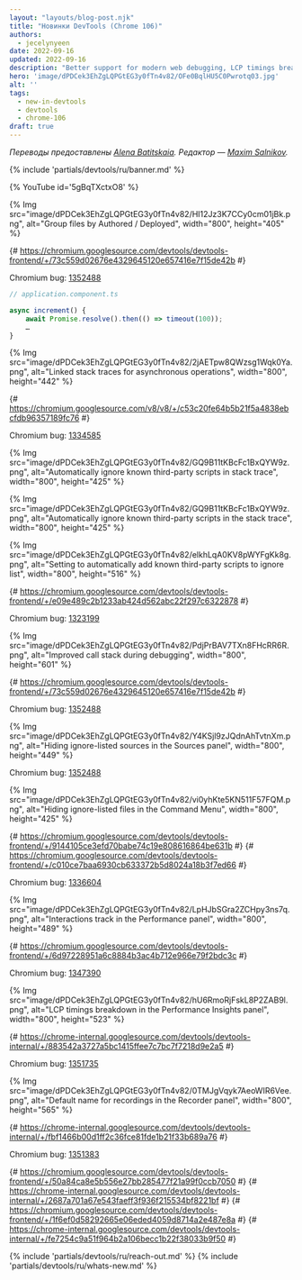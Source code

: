 ```yaml
---
layout: "layouts/blog-post.njk"
title: "Новинки DevTools (Chrome 106)"
authors:
  - jecelynyeen
date: 2022-09-16
updated: 2022-09-16
description: "Better support for modern web debugging, LCP timings breakdown in the Performance Insights, and more."
hero: 'image/dPDCek3EhZgLQPGtEG3y0fTn4v82/OFe0BqlHU5C0Pwrotq03.jpg'
alt: ''
tags:
  - new-in-devtools
  - devtools
  - chrome-106
draft: true
---
```


*Переводы предоставлены [Alena Batitskaia](https://twitter.com/ABatickaya). Редактор — [Maxim Salnikov](https://twitter.com/webmaxru).*

{% include 'partials/devtools/ru/banner.md' %}

{% YouTube id='5gBqTXctxO8' %}

<!-- ## Group files by Authored / Deployed in the Sources panel {: #authored } -->

<!-- The **Group files by Authored / Deployed** is now shown under the 3-dot menu. Previously, it showed directly on the navigation pane. -->

<!-- Open this [demo](https://ng-devtools.netlify.app/). Enable the **Group files by Authored / Deployed** setting to view your original source code (Authored) first and navigate to them quicker. -->

{% Img src="image/dPDCek3EhZgLQPGtEG3y0fTn4v82/HI12Jz3K7CCy0cm01jBk.png", alt="Group files by Authored / Deployed", width="800", height="405" %}

{# https://chromium.googlesource.com/devtools/devtools-frontend/+/73c559d02676e4329645120e657416e7f15de42b #}

Chromium bug: [1352488](https://crbug.com/1352488)


<!-- ## Improved stack traces {: #stack-traces } -->

<!-- ### Linked stack traces for asynchronous operations  {: #async } -->

<!-- When some operations are scheduled to happen asynchronously, the stack traces in DevTools now tell the “full story” of the operation. Previously, it tells only part of the story. -->

<!-- For example, open this [demo](https://ng-devtools.netlify.app/) and click on the increment button. Expand the error message in **Console**. In our source code, the operation includes an async `timeout` operation. -->

```js
// application.component.ts

async increment() {
    await Promise.resolve().then(() => timeout(100));
    …
}
```

<!-- Previously, the stack trace only showed the timeout operation. It did not show the “root cause” of the operation.  -->

<!-- With the latest changes, DevTools now shows the operation originates from the `onClick` event in the button component, then the `increment` function, followed by the timeout operation. -->

{% Img src="image/dPDCek3EhZgLQPGtEG3y0fTn4v82/2jAETpw8QWzsg1Wqk0Ya.png", alt="Linked stack traces for asynchronous operations", width="800", height="442" %}

<!-- Behind the scenes, DevTools introduced a new “Async Stack Tagging” feature. You can tell the whole story of the operation by linking both parts of the async code together with the new `console.createTask()` method. See [Modern debugging in DevTools](/blog/devtools-modern-web-debugging/#linked-stack-traces) to learn more.  -->

<!-- Does it sound complicated? Not at all. Most of the time, the framework you are using handles the scheduling and async execution. In that case, it is up to the framework to implement the API, you don’t need to worry about it. (e.g. Angular implemented these [changes](https://chromium-review.googlesource.com/c/v8/v8/+/3776678)) -->

{# https://chromium.googlesource.com/v8/v8/+/c53c20fe64b5b21f5a4838ebcfdb96357189fc76 #}

Chromium bug: [1334585](https://crbug.com1334585)


<!-- ### Automatically ignore known third-party scripts {: #auto-ignore } -->

<!-- Identify issues in your code quicker during debugging because DevTools now automatically adds known third-party scripts to the ignore list. -->

<!-- Open this [demo](https://ng-devtools.netlify.app/) and click on the increment button. Expand the error message in **Console**. The stack trace shows only your code (e.g. `app.component.ts` `button.component.ts`). Click **Show more frames** to view the full stack trace. -->

{% Img src="image/dPDCek3EhZgLQPGtEG3y0fTn4v82/GQ9B11tKBcFc1BxQYW9z.png", alt="Automatically ignore known third-party scripts in stack trace", width="800", height="425" %}

<!-- Previously, the stack trace included third-party scripts like `zone.js` and `core.mjs`. These are not your source code, they are generated by bundlers (e.g. webpack) or frameworks (e.g. Angular). It took a longer time to identify the root cause of an error.  -->

{% Img src="image/dPDCek3EhZgLQPGtEG3y0fTn4v82/GQ9B11tKBcFc1BxQYW9z.png", alt="Automatically ignore known third-party scripts in the stack trace", width="800", height="425" %}

<!-- Behind the scenes, DevTools ignores third-party scripts based on the new `x_google_ignoreList` property in sourcemaps. Frameworks and bundlers need to supply this information. See [Case Study: Better Angular Debugging with DevTools](/blog/devtools-better-angular-debugging/#x_google_ignorelist-in-angular).  -->

<!-- Optionally, if you prefer to always view full stack traces, you can disable the setting via **Settings** > **Ignore list** > **Automatically add known third-party scripts to ignore list**. -->

{% Img src="image/dPDCek3EhZgLQPGtEG3y0fTn4v82/elkhLqA0KV8pWYFgKk8g.png", alt="Setting to automatically add known third-party scripts to ignore list", width="800", height="516" %}

{# https://chromium.googlesource.com/devtools/devtools-frontend/+/e09e489c2b1233ab424d562abc22f297c6322878 #}

Chromium bug: [1323199](https://crbug.com/1323199)


<!-- ## Improved call stack during debugging  {: #call-stack } -->

<!-- With the **Automatically add known third-party scripts to ignore list** setting, the call stack now shows only frames that are relevant to your code. -->

<!-- Open this [demo](https://ng-devtools.netlify.app/) and set a breakpoint at the `increment()` function in `app.component.ts`. Click the increment button on the page to trigger the breakpoint. The call stack shows only frames from your code (e.g.  `app.component.ts` and `button.component.ts`).  -->

<!-- To view all frames, enable **Show ignore-listed frames**. Previously, DevTools displayed all frames by default.  -->

{% Img src="image/dPDCek3EhZgLQPGtEG3y0fTn4v82/PdjPrBAV7TXn8FHcRR6R.png", alt="Improved call stack during debugging", width="800", height="601" %}

{# https://chromium.googlesource.com/devtools/devtools-frontend/+/73c559d02676e4329645120e657416e7f15de42b #}

Chromium bug: [1352488](https://crbug.com/1352488)


<!-- ## Hiding ignore-listed sources in the Sources panel {: #ignore-nav } -->

<!-- Enable **hide ignore-listed sources** to hide irrelevant files in the **Navigation** pane. This way, you can focus only on your code. -->

<!-- Open this [demo](https://ng-devtools.netlify.app/). In the **Sources** panel. The `node_modules` and `webpack` are the third-party scripts. Click on the 3-dot menu and select **hide ignore-listed sources** to hide them from the pane. -->

{% Img src="image/dPDCek3EhZgLQPGtEG3y0fTn4v82/Y4KSjl9zJQdnAhTvtnXm.png", alt="Hiding ignore-listed sources in the Sources panel", width="800", height="449" %}

Chromium bug: [1352488](https://crbug.com/1352488)


<!-- ## Hiding ignore-listed files in the Command Menu {: #ignore-search } -->

<!-- With the **hide ignore-listed sources** setting, you can find your file quicker with the [Command Menu](/docs/devtools/command-menu/). Previously, searching files in the **Command Menu** returns third-party files that might not be relevant to you. -->

<!-- For example, enable the **hide ignore-listed sources** setting and click on the 3-dot menu. Select **Open file**. Type “ton” to search for button components. Previously, the results include files from `node_modules`, one of the `node_modules` files even shown up as the first result.  -->

{% Img src="image/dPDCek3EhZgLQPGtEG3y0fTn4v82/vi0yhKte5KN511F57FQM.png", alt="Hiding ignore-listed files in the Command Menu", width="800", height="425" %}

{# https://chromium.googlesource.com/devtools/devtools-frontend/+/9144105ce3efd70babe74c19e808616864be631b #}
{# https://chromium.googlesource.com/devtools/devtools-frontend/+/c010ce7baa6930cb633372b5d8024a18b3f7ed66 #}

Chromium bug: [1336604](https://crbug.com/1336604)


<!-- ## New Interactions track in the Performance panel  {: #performance } -->

<!-- Use the new **Interactions** track in the **Performance** panel to visualize interactions and track down potential responsiveness issues.  -->

<!-- For example, [start a performance recording](/docs/devtools/evaluate-performance/#record ) on this [demo page](https://coffee-cart.netlify.app/?ad=1). Click on a coffee and stop recording. Two interactions show in the **Interactions** track. Both interactions have the same IDs, indicating the interactions are triggered from the same user interaction. -->

{% Img src="image/dPDCek3EhZgLQPGtEG3y0fTn4v82/LpHJbSGra2ZCHpy3ns7q.png", alt="Interactions track in the Performance panel", width="800", height="489" %}

{# https://chromium.googlesource.com/devtools/devtools-frontend/+/6d97228951a6c8884b3ac4b712e966e79f2bdc3c #}

Chromium bug: [1347390](https://crbug.com/1347390)


<!-- ## LCP timings breakdown in the Performance Insights panel {: #insights } -->

<!-- The **Performance Insights** panel now shows the [timings breakdown](web.dev/optimize-lcp/#lcp-breakdown)  of the [Largest Containful Paint (LCP)](/docs/devtools/performance-insights/#largest-contentful-paint). Use these timings information to understand and identify an opportunity to improve LCP performance. -->

{% Img src="image/dPDCek3EhZgLQPGtEG3y0fTn4v82/hU6RmoRjFskL8P2ZAB9l.png", alt="LCP timings breakdown in the Performance Insights panel", width="800", height="523" %}

{# https://chrome-internal.googlesource.com/devtools/devtools-internal/+/883542a3727a5bc1415ffee7c7bc7f7218d9e2a5 #}

Chromium bug: [1351735](https://crbug.com/1351735)


<!-- ## Auto-generate default name for recordings in the Recorder panel {: #recorder } -->

<!-- The **Recorder** panel now automatically generates a name for new recordings. -->

{% Img src="image/dPDCek3EhZgLQPGtEG3y0fTn4v82/0TMJgVqyk7AeoWIR6Vee.png", alt="Default name for recordings in the Recorder panel", width="800", height="565" %}

{# https://chrome-internal.googlesource.com/devtools/devtools-internal/+/fbf1466b00d1ff2c36fce81fde1b21f33b689a76 #}

Chromium bug: [1351383](https://crbug.com/1351383)


<!-- ## Miscellaneous highlights {: #misc } -->

<!-- - Previously, [Recorder extensions](/docs/devtools/recorder/reference/#extension-troubleshooting) don’t show up in the **Recorder** panel from time to time. ([1351416](https://crbug.com/1351416)) -->
<!-- - The **Styles** pane now displays a color picker for the [SVG `<stop>`](https://developer.mozilla.org/docs/Web/SVG/Element/stop) element’s `stop-color` property. ([1351096](https://crbug.com/1351096)) -->
<!-- - Identify script causing [layout](https://web.dev/avoid-large-complex-layouts-and-layout-thrashing/) as the potential root causes for layout shifts in the **Performance Insights** panel. ([1343019](https://crbug.com/1343019)) -->
<!-- - Display critical path for LCP web fonts in the **Performance Insights** panel. ([1350390](https://crbug.com/1350390)) -->

{# https://chromium.googlesource.com/devtools/devtools-frontend/+/50a84ca8e5b556e27bb285477f21a99f0ccb7050 #}
{# https://chrome-internal.googlesource.com/devtools/devtools-internal/+/2687a701a67e543faeff3f936f215534bf8221bf #}
{# https://chromium.googlesource.com/devtools/devtools-frontend/+/1f6ef0d58292665e06eded4059d8714a2e487e8a #}
{# https://chrome-internal.googlesource.com/devtools/devtools-internal/+/fe7254c9a51f964b2a106becc1b22f38033b9f50 #}

{% include 'partials/devtools/ru/reach-out.md' %}
{% include 'partials/devtools/ru/whats-new.md' %}
